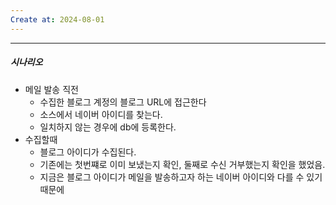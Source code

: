 ```yaml
---
Create at: 2024-08-01
---
```

---

##### 시나리오
- 메일 발송 직전 
	- 수집한 블로그 계정의 블로그 URL에 접근한다
	- 소스에서 네이버 아이디를 찾는다.
	- 일치하지 않는 경우에 db에 등록한다.
- 수집할때
	- 블로그 아이디가 수집된다.
	- 기존에는 첫번쨰로 이미 보냈는지 확인, 둘째로 수신 거부했는지 확인을 했었음.
	- 지금은 블로그 아이디가 메일을 발송하고자 하는 네이버 아이디와 다를 수 있기 때문에